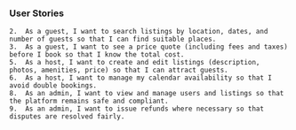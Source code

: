 ### User Stories
    2.	As a guest, I want to search listings by location, dates, and number of guests so that I can find suitable places.
    3.	As a guest, I want to see a price quote (including fees and taxes) before I book so that I know the total cost.
    5.	As a host, I want to create and edit listings (description, photos, amenities, price) so that I can attract guests.
    6.	As a host, I want to manage my calendar availability so that I avoid double bookings.
    8.	As an admin, I want to view and manage users and listings so that the platform remains safe and compliant.
    9.	As an admin, I want to issue refunds where necessary so that disputes are resolved fairly.
